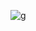 


![g](https://miro.medium.com/v2/resize:fit:1400/1*sA0AMVP_aekZ40A1g-39HA.gif)


















<!--
## Hi there 👋]


<center><h1> 👋 Hello World, Sou o Gustavo! </h1></center>


# Título 1 
## Titulo 2
### TItulo 3
#### rrtjrn 4 
##### skdjfds 5
###### teruoieew 6 


*flksjdflksj* 

** teatando o negrito** 

***italico e negrito***


- Lista 1
- Lista 2
  - sublista

1. teste 
4. teste
      1. oia


[teatro](https://blog.123milhas.com/wp-content/uploads/2022/09/campanhas-de-popularizacao-do-teatro-no-brasil-conexao123.jpg)

![SEILA]()




> citacoesdshadjkaajkdashj
----------------------

|cabeaclajso | djajddaj |
|------------|----------|
|cabeaclajso | djajddaj |
|------------|----------|







- [X] Tarefa 1 
- [ ] tarefa 2




**gustavo0867/gustavo0867** is a ✨ _special_ ✨ repository because its `README.md` (this file) appears on your GitHub profile.

Here are some ideas to get you started:

- 🔭 I’m currently working on ...
- 🌱 I’m currently learning ...
- 👯 I’m looking to collaborate on ...
- 🤔 I’m looking for help with ...
- 💬 Ask me about ...
- 📫 How to reach me: ...
- 😄 Pronouns: ...
- ⚡ Fun fact: ...
-->
